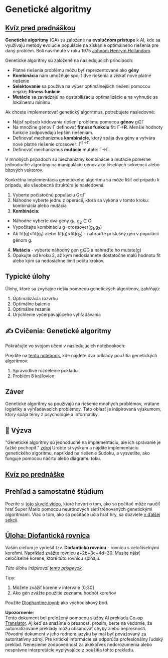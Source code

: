 <!--
CO_OP_TRANSLATOR_METADATA:
{
  "original_hash": "893aa368cb485da704b466a0f3775587",
  "translation_date": "2025-08-25T23:18:19+00:00",
  "source_file": "lessons/6-Other/21-GeneticAlgorithms/README.md",
  "language_code": "sk"
}
-->
# Genetické algoritmy

## [Kvíz pred prednáškou](https://ff-quizzes.netlify.app/en/ai/quiz/41)

**Genetické algoritmy** (GA) sú založené na **evolučnom prístupe** k AI, kde sa využívajú metódy evolúcie populácie na získanie optimálneho riešenia pre daný problém. Boli navrhnuté v roku 1975 [Johnom Henrym Hollandom](https://wikipedia.org/wiki/John_Henry_Holland).

Genetické algoritmy sú založené na nasledujúcich princípoch:

* Platné riešenia problému môžu byť reprezentované ako **gény**
* **Kombinácia** nám umožňuje spojiť dve riešenia a získať nové platné riešenie
* **Selektovanie** sa používa na výber optimálnejších riešení pomocou nejakej **fitness funkcie**
* **Mutácie** sa zavádzajú na destabilizáciu optimalizácie a na vyhnutie sa lokálnemu minimu

Ak chcete implementovať genetický algoritmus, potrebujete nasledovné:

 * Nájsť spôsob kódovania riešení problému pomocou **génov** g∈Γ
 * Na množine génov Γ definovať **fitness funkciu** fit: Γ→**R**. Menšie hodnoty funkcie zodpovedajú lepším riešeniam.
 * Definovať mechanizmus **kombinácie**, ktorý spája dva gény a vytvára nové platné riešenie crossover: Γ<sup>2</sub>→Γ.
 * Definovať mechanizmus **mutácie** mutate: Γ→Γ.

V mnohých prípadoch sú mechanizmy kombinácie a mutácie pomerne jednoduché algoritmy na manipuláciu génov ako číselných sekvencií alebo bitových vektorov.

Konkrétna implementácia genetického algoritmu sa môže líšiť od prípadu k prípadu, ale všeobecná štruktúra je nasledovná:

1. Vyberte počiatočnú populáciu G⊂Γ
2. Náhodne vyberte jednu z operácií, ktorá sa vykoná v tomto kroku: kombinácia alebo mutácia
3. **Kombinácia**:
  * Náhodne vyberte dva gény g<sub>1</sub>, g<sub>2</sub> ∈ G
  * Vypočítajte kombináciu g=crossover(g<sub>1</sub>,g<sub>2</sub>)
  * Ak fit(g)<fit(g<sub>1</sub>) alebo fit(g)<fit(g<sub>2</sub>) - nahraďte príslušný gén v populácii génom g.
4. **Mutácia** - vyberte náhodný gén g∈G a nahraďte ho mutate(g)
5. Opakujte od kroku 2, až kým nedosiahnete dostatočne malú hodnotu fit alebo kým sa nedosiahne limit počtu krokov.

## Typické úlohy

Úlohy, ktoré sa zvyčajne riešia pomocou genetických algoritmov, zahŕňajú:

1. Optimalizácia rozvrhu
1. Optimálne balenie
1. Optimálne rezanie
1. Urýchlenie vyčerpávajúceho vyhľadávania

## ✍️ Cvičenia: Genetické algoritmy

Pokračujte vo svojom učení v nasledujúcich notebookoch:

Prejdite na [tento notebook](../../../../../lessons/6-Other/21-GeneticAlgorithms/Genetic.ipynb), kde nájdete dva príklady použitia genetických algoritmov:

1. Spravodlivé rozdelenie pokladu
1. Problém 8 kráľovien

## Záver

Genetické algoritmy sa používajú na riešenie mnohých problémov, vrátane logistiky a vyhľadávacích problémov. Táto oblasť je inšpirovaná výskumom, ktorý spája témy z psychológie a informatiky.

## 🚀 Výzva

"Genetické algoritmy sú jednoduché na implementáciu, ale ich správanie je ťažké pochopiť." [zdroj](https://wikipedia.org/wiki/Genetic_algorithm) Urobte si výskum a nájdite implementáciu genetického algoritmu, napríklad na riešenie Sudoku, a vysvetlite, ako funguje pomocou náčrtu alebo diagramu toku.

## [Kvíz po prednáške](https://ff-quizzes.netlify.app/en/ai/quiz/42)

## Prehľad a samostatné štúdium

Pozrite si [toto skvelé video](https://www.youtube.com/watch?v=qv6UVOQ0F44), ktoré hovorí o tom, ako sa počítač môže naučiť hrať Super Mario pomocou neurónových sietí trénovaných genetickými algoritmami. Viac o tom, ako sa počítače učia hrať hry, sa dozviete [v ďalšej sekcii](../22-DeepRL/README.md).

## [Úloha: Diofantická rovnica](../../../../../lessons/6-Other/21-GeneticAlgorithms/Diophantine.ipynb)

Vaším cieľom je vyriešiť tzv. **Diofantickú rovnicu** - rovnicu s celočíselnými koreňmi. Napríklad zvážte rovnicu a+2b+3c+4d=30. Musíte nájsť celočíselné korene, ktoré túto rovnicu spĺňajú.

*Túto úlohu inšpiroval [tento príspevok](https://habr.com/post/128704/).*

Tipy:

1. Môžete zvážiť korene v intervale [0;30]
1. Ako gén zvážte použitie zoznamu hodnôt koreňov

Použite [Diophantine.ipynb](../../../../../lessons/6-Other/21-GeneticAlgorithms/Diophantine.ipynb) ako východiskový bod.

**Upozornenie**:  
Tento dokument bol preložený pomocou služby AI prekladu [Co-op Translator](https://github.com/Azure/co-op-translator). Aj keď sa snažíme o presnosť, prosím, berte na vedomie, že automatizované preklady môžu obsahovať chyby alebo nepresnosti. Pôvodný dokument v jeho rodnom jazyku by mal byť považovaný za autoritatívny zdroj. Pre kritické informácie sa odporúča profesionálny ľudský preklad. Nenesieme zodpovednosť za akékoľvek nedorozumenia alebo nesprávne interpretácie vyplývajúce z použitia tohto prekladu.
